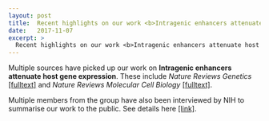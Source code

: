 ```yaml
---
layout: post
title:  Recent highlights on our work <b>Intragenic enhancers attenuate host gene expression</b>
date:   2017-11-07
excerpt: > 
  Recent highlights on our work <b>Intragenic enhancers attenuate host gene expression</b>
---
```


Multiple sources have picked up our work on <b>Intragenic enhancers attenuate host gene expression</b>. 
These include <i>Nature Reviews Genetics</i> <a href="http://dx.doi.org/10.1038/nrg.2017.90">[fulltext]</a> and 
<i>Nature Reviews Molecular Cell Biology</i> <a href="http://dx.doi.org/10.1038/nrm.2017.111">[fulltext]</a>.<br>

Multiple members from the group have also been interviewed by NIH to summarise our work to the public.
See details here <a href="https://factor.niehs.nih.gov/2017/11/feature/feature-3-protein/index.htm">[link]</a>.
